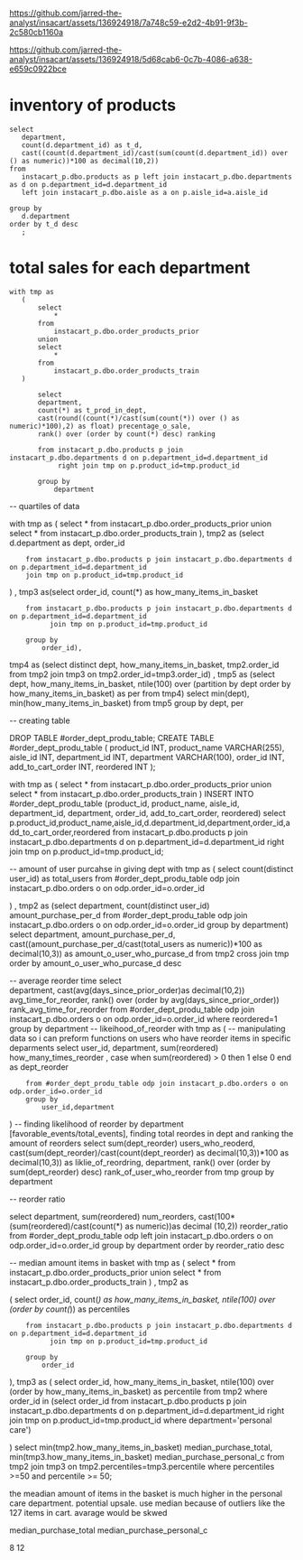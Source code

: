 


https://github.com/jarred-the-analyst/insacart/assets/136924918/7a748c59-e2d2-4b91-9f3b-2c580cb1160a



https://github.com/jarred-the-analyst/insacart/assets/136924918/5d68cab6-0c7b-4086-a638-e659c0922bce



# inventory of products
 ```mysql
select 
	department,
	count(d.department_id) as t_d,
	cast((count(d.department_id)/cast(sum(count(d.department_id)) over () as numeric))*100 as decimal(10,2))
from 
	instacart_p.dbo.products as p left join instacart_p.dbo.departments as d on p.department_id=d.department_id
	left join instacart_p.dbo.aisle as a on p.aisle_id=a.aisle_id

group by
	d.department
order by t_d desc
	;
```
# total sales for each department
 ```mysql
with tmp as 
	(
		select 
			*
		from 
			instacart_p.dbo.order_products_prior 
		union
		select 
			*
		from 
			instacart_p.dbo.order_products_train
	)

		select
		department,
		count(*) as t_prod_in_dept,
		cast(round((count(*)/cast(sum(count(*)) over () as numeric)*100),2) as float) precentage_o_sale,
		rank() over (order by count(*) desc) ranking

		from instacart_p.dbo.products p join instacart_p.dbo.departments d on p.department_id=d.department_id
			 right join tmp on p.product_id=tmp.product_id

		group by 
			department
```
-- quartiles of data

with tmp as 
	(
		select 
			*
		from 
			instacart_p.dbo.order_products_prior 
		union
		select 
			*
		from 
			instacart_p.dbo.order_products_train
	), tmp2 as 
	(select
			d.department as dept,
			order_id


		from instacart_p.dbo.products p join instacart_p.dbo.departments d on p.department_id=d.department_id
		join tmp on p.product_id=tmp.product_id
)
, tmp3 as(select
			order_id,
			count(*) as how_many_items_in_basket

		from instacart_p.dbo.products p join instacart_p.dbo.departments d on p.department_id=d.department_id
			  join tmp on p.product_id=tmp.product_id

		group by 
			order_id),
tmp4 as (select
	distinct dept,
	how_many_items_in_basket,
	tmp2.order_id
from tmp2 join tmp3 on tmp2.order_id=tmp3.order_id)
, tmp5 as (select 
dept,
how_many_items_in_basket,
ntile(100) over (partition by dept order by how_many_items_in_basket) as per
from tmp4)
select
	min(dept),
	min(how_many_items_in_basket)
from tmp5
group by dept, per

-- creating table 

DROP TABLE #order_dept_produ_table;
CREATE TABLE #order_dept_produ_table (
  product_id INT,
  product_name VARCHAR(255),
  aisle_id INT,
  department_id INT,
  department VARCHAR(100),
  order_id INT,
  add_to_cart_order INT,
  reordered INT
);

with tmp as 
	(
		select 
			*
		from 
			instacart_p.dbo.order_products_prior 
		union
		select 
			*
		from 
			instacart_p.dbo.order_products_train
	)
INSERT INTO #order_dept_produ_table (product_id, product_name, aisle_id, department_id, department, order_id, add_to_cart_order, reordered)
select
	p.product_id,product_name,aisle_id,d.department_id,department,order_id,add_to_cart_order,reordered
from instacart_p.dbo.products p join instacart_p.dbo.departments d on p.department_id=d.department_id
right join tmp on p.product_id=tmp.product_id;

-- amount of user purcahse in giving dept 
with tmp as
(	select 
		count(distinct user_id) as total_users
from #order_dept_produ_table odp join instacart_p.dbo.orders o on odp.order_id=o.order_id

)
, tmp2 as (select 
	department,
	count(distinct user_id) amount_purchase_per_d
from #order_dept_produ_table odp join instacart_p.dbo.orders o on odp.order_id=o.order_id 
group by
	department)
select
	department,
	amount_purchase_per_d,
	cast((amount_purchase_per_d/cast(total_users as numeric))*100 as decimal(10,3)) as amount_o_user_who_purcase_d
from tmp2 cross join tmp
order by amount_o_user_who_purcase_d desc

-- average reorder time
select 	
	department,
	cast(avg(days_since_prior_order)as decimal(10,2)) avg_time_for_reorder,
	rank() over (order by avg(days_since_prior_order)) rank_avg_time_for_reorder
from #order_dept_produ_table odp join instacart_p.dbo.orders o on odp.order_id=o.order_id
where reordered=1
group by 
	department 
-- likeihood_of_reorder
with tmp as
(	-- manipulating data so i can preform functions on users who have reorder items in specific deparments
		select 
			user_id,
			department,
			sum(reordered) how_many_times_reorder ,
			case when sum(reordered) > 0  then 1 else 0 end as dept_reorder

		from #order_dept_produ_table odp join instacart_p.dbo.orders o on odp.order_id=o.order_id
		group by
			user_id,department
)
		-- finding likelihood of reorder by department [favorable_events/total_events], finding total reordes in dept and ranking the amount of reorders
		select 
			sum(dept_reorder) users_who_reoderd,
			cast(sum(dept_reorder)/cast(count(dept_reorder) as decimal(10,3))*100 as decimal(10,3)) as liklie_of_reordring, 
			department,
			rank() over (order by sum(dept_reorder) desc) rank_of_user_who_reorder
		from tmp
		group by 
			department

-- reorder ratio

select 
	department,
	sum(reordered) num_reorders,
	cast(100*(sum(reordered)/cast(count(*) as numeric))as decimal (10,2)) reorder_ratio
from #order_dept_produ_table odp left join instacart_p.dbo.orders o on odp.order_id=o.order_id
group by 
	department
order by reorder_ratio desc

-- median amount items in basket
with tmp as 
	(
		select 
			*
		from 
			instacart_p.dbo.order_products_prior 
		union
		select 
			*
		from 
			instacart_p.dbo.order_products_train
	)  , tmp2 as

 (
		select
			order_id,
			count(*) as how_many_items_in_basket,
			ntile(100) over (order by count(*)) as percentiles

		from instacart_p.dbo.products p join instacart_p.dbo.departments d on p.department_id=d.department_id
			  join tmp on p.product_id=tmp.product_id

		group by 
			order_id
), tmp3 as
(
		select
			order_id,
			how_many_items_in_basket,
			ntile(100) over (order by how_many_items_in_basket) as percentile
		from 
			tmp2
		where order_id in (select order_id from instacart_p.dbo.products p join instacart_p.dbo.departments d on p.department_id=d.department_id
			 right join tmp on p.product_id=tmp.product_id where department='personal care')

)
select 
	min(tmp2.how_many_items_in_basket) median_purchase_total,
	min(tmp3.how_many_items_in_basket) median_purchase_personal_c
from 
	tmp2 join tmp3 on tmp2.percentiles=tmp3.percentile
where percentiles >=50 and percentile >= 50;


the meadian amount of items in the basket is much higher in the personal care department. potential upsale.
use median because of outliers like the 127 items in cart. avarage would be skwed 

median_purchase_total	median_purchase_personal_c

8				12

